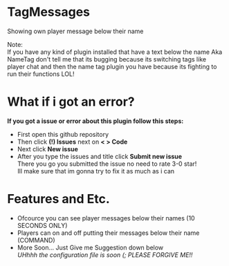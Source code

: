 # TagMessages
Showing own player message below their name<br/>

Note:<br/>
If you have any kind of plugin installed that have a text below the name Aka NameTag don't tell me that its bugging because its switching tags like player chat and then the name tag plugin you have because its fighting to run their functions LOL!

# What if i got an error?
**If you got a issue or error about this plugin follow this steps:**
- First open this github repository
- Then click **(!) Issues** next on **< > Code**
- Next click **New issue**
- After you type the issues and title click **Submit new issue** <br/>
There you go you submitted the issue no need to rate 3-0 star! <br/>
Ill make sure that im gonna try to fix it as much as i can 

# Features and Etc.
- Ofcource you can see player messages below their names (10 SECONDS ONLY)
- Players can on and off putting their messages below their name (COMMAND)
- More Soon...  Just Give me Suggestion down below <br/>
*UHhhh the configuration file is soon (; PLEASE FORGIVE ME!!*
